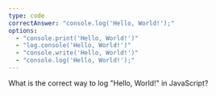 ```yaml
---
type: code
correctAnswer: "console.log('Hello, World!');"
options:
  - "console.print('Hello, World!')"
  - "log.console('Hello, World!')"
  - "console.write('Hello, World!')"
  - "console.log('Hello, World!');"
---
```


What is the correct way to log "Hello, World!" in JavaScript?

